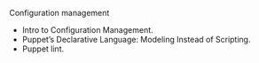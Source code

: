 Configuration management

- Intro to Configuration Management.
- Puppet’s Declarative Language: Modeling Instead of Scripting.
- Puppet lint.
